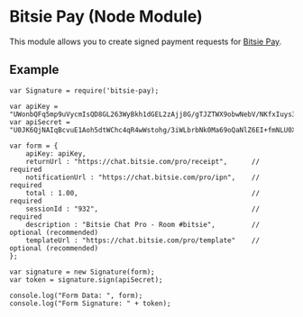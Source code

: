 # Bitsie Pay (Node Module)

This module allows you to create signed payment requests for [Bitsie Pay](https://pay.bitsie.com).

## Example

```
var Signature = require('bitsie-pay);

var apiKey = "UWonbQFq5mp9uVycmIsQD8GL263WyBkh1dGEL2zAjj8G/gTJZTWX9obwNebV/NKfxIuys3P67YqeOJJPGv/q1A==";
var apiSecret = "U0JK6QjNAIqBcvuE1Aoh5dtWChc4qR4wWstohg/3iWLbrbNk0Ma69oQaNlZ6EI+fmNLU0XxAnJm/luFkyodsuw==";

var form = {
	apiKey: apiKey,
	returnUrl : "https://chat.bitsie.com/pro/receipt",		// required
	notificationUrl : "https://chat.bitsie.com/pro/ipn",	// required
	total : 1.00,											// required
	sessionId : "932",										// required
	description : "Bitsie Chat Pro - Room #bitsie",			// optional (recommended)
	templateUrl : "https://chat.bitsie.com/pro/template"	// optional (recommended)
};

var signature = new Signature(form);
var token = signature.sign(apiSecret);

console.log("Form Data: ", form);
console.log("Form Signature: " + token);
```